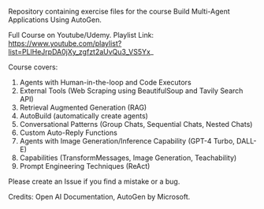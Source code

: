 Repository containing exercise files for the course Build Multi-Agent Applications Using AutoGen.

Full Course on Youtube/Udemy. Playlist Link: https://www.youtube.com/playlist?list=PLlHeJrpDA0jXy_zgfzt2aUvQu3_VS5Yx_

Course covers:
1. Agents with Human-in-the-loop and Code Executors
2. External Tools (Web Scraping using BeautifulSoup and Tavily Search API)
3. Retrieval Augmented Generation (RAG)
4. AutoBuild (automatically create agents)
5. Conversational Patterns (Group Chats, Sequential Chats, Nested Chats)
6. Custom Auto-Reply Functions
7. Agents with Image Generation/Inference Capability (GPT-4 Turbo, DALL-E)
8. Capabilities (TransformMessages, Image Generation, Teachability)
9. Prompt Engineering Techniques (ReAct)

Please create an Issue if you find a mistake or a bug. 

Credits: Open AI Documentation, AutoGen by Microsoft.
